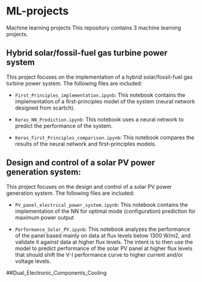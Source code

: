 # ML-projects
Machine learning projects
This repository contains 3 machine learning projects.

## Hybrid solar/fossil-fuel gas turbine power system
This project focuses on the implementation of a hybrid solar/fossil-fuel gas turbine power system. The following files are included:

- `First_Principles_implementation.ipynb`: This notebook contains the implementation of a first-principles model of the system (neural network designed from scartch).

- `Keras_NN_Prediction.ipynb`: This notebook uses a neural network to predict the performance of the system.

- `Keras_First_Principles_comparison.ipynb`: This notebook compares the results of the neural network and first-principles models.

## Design and control of a solar PV power generation system:

This project focuses on the design and control of a solar PV power generation system. The following files are included:

- `PV_panel_electrical_power_system.ipynb`: This notebook contains the implementation of the NN for optimal mode (configuration) prediction for maximum power output

- `Performance_Solar_PV.ipynb`: This notebook analyzes the performance  of the panel based mainly on data at flux levels below 1300 W/m2, and validate it against data at higher flux
levels. The intent is to then use the model to predict performance of the solar PV panel at higher flux levels that should shift the V-I performance curve to higher current and/or voltage levels.

##Dual_Electronic_Components_Cooling
